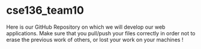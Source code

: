 # cse136_team10
Here is our GitHub Repository on which we will develop our web applications. 
Make sure that you pull/push your files correctly in order not to erase the previous work of others, or lost your work on your machines ! 

